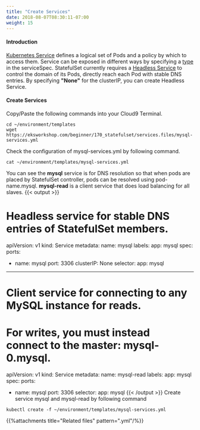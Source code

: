 ```yaml
---
title: "Create Services"
date: 2018-08-07T08:30:11-07:00
weight: 15
---
```

#### Introduction
[Kubernetes Service](https://kubernetes.io/docs/concepts/services-networking/service/) defines a logical set of Pods and a policy by which to access them. Service can be exposed in different ways by specifying a [type](https://kubernetes.io/docs/tutorials/kubernetes-basics/expose/expose-intro/) in the serviceSpec. StatefulSet currently requires a [Headless Service](https://kubernetes.io/docs/concepts/services-networking/service/#headless-services) to control the domain of its Pods, directly reach each Pod with stable DNS entries. By specifying **"None"** for the clusterIP, you can create Headless Service.
#### Create Services
Copy/Paste the following commands into your Cloud9 Terminal.
```
cd ~/environment/templates
wget https://eksworkshop.com/beginner/170_statefulset/services.files/mysql-services.yml
```
Check the configuration of mysql-services.yml by following command.
```
cat ~/environment/templates/mysql-services.yml
```
You can see the **mysql** service is for DNS resolution so that when pods are placed by StatefulSet controller, pods can be resolved using pod-name.mysql. **mysql-read** is a client service that does load balancing for all slaves. 
{{< output >}}
# Headless service for stable DNS entries of StatefulSet members.
apiVersion: v1
kind: Service
metadata:
  name: mysql
  labels:
    app: mysql
spec:
  ports:
  - name: mysql
    port: 3306
  clusterIP: None
  selector:
    app: mysql
---
# Client service for connecting to any MySQL instance for reads.
# For writes, you must instead connect to the master: mysql-0.mysql.
apiVersion: v1
kind: Service
metadata:
  name: mysql-read
  labels:
    app: mysql
spec:
  ports:
  - name: mysql
    port: 3306
  selector:
    app: mysql
{{< /output >}}
Create service mysql and mysql-read by following command
```
kubectl create -f ~/environment/templates/mysql-services.yml
```
{{%attachments title="Related files" pattern=".yml"/%}}
